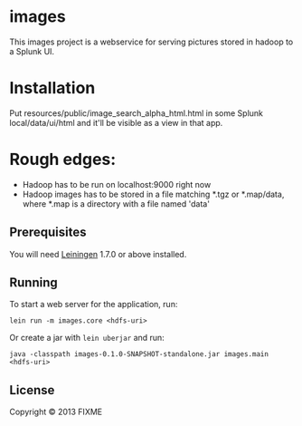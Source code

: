 # images
This images project is a webservice for serving pictures stored in hadoop to a Splunk UI.

# Installation
Put resources/public/image_search_alpha_html.html in some Splunk local/data/ui/html and it'll be visible as a view in that app.

# Rough edges:
- Hadoop has to be run on localhost:9000 right now
- Hadoop images has to be stored in a file matching *.tgz or *.map/data, where *.map is a directory with a file named 'data'

## Prerequisites

You will need [Leiningen][1] 1.7.0 or above installed.

[1]: https://github.com/technomancy/leiningen

## Running

To start a web server for the application, run:

    lein run -m images.core <hdfs-uri>

Or create a jar with `lein uberjar` and run:

    java -classpath images-0.1.0-SNAPSHOT-standalone.jar images.main <hdfs-uri>

## License

Copyright © 2013 FIXME
